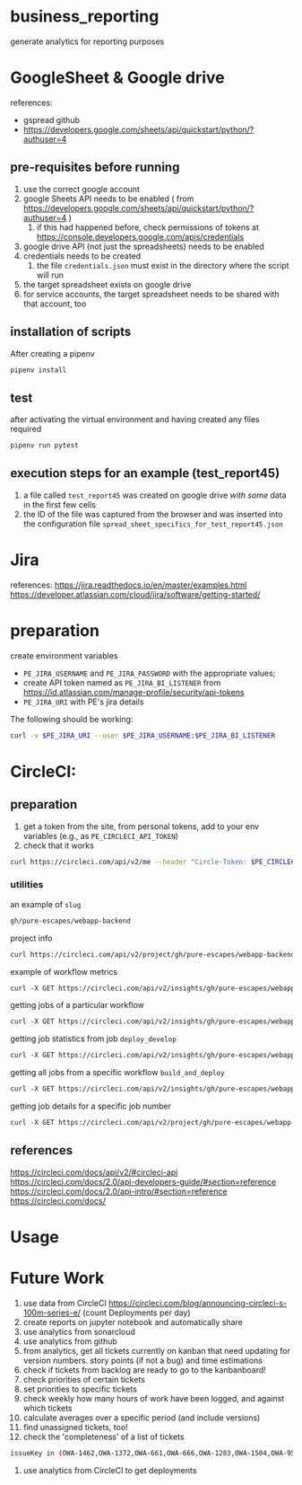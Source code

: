 # business_reporting
generate analytics for reporting purposes


# GoogleSheet & Google drive



references: 
- gspread github
- https://developers.google.com/sheets/api/quickstart/python/?authuser=4

## pre-requisites before running
1. use the correct google account
1. google Sheets API needs to be enabled ( from https://developers.google.com/sheets/api/quickstart/python/?authuser=4 )
    1. if this had happened before, check permissions of tokens at https://console.developers.google.com/apis/credentials
1. google drive API (not just the spreadsheets) needs to be enabled
1. credentials needs to be created
    1. the file `credentials.json` must exist in the directory where the script will run
1. the target spreadsheet exists on google drive
1. for service accounts, the target spreadsheet needs to be shared with that account, too

## installation of scripts

After creating a pipenv 

```bash
pipenv install
```

## test
after activating  the virtual environment and having created any files required
```bash
pipenv run pytest
```

## execution steps for an example (test_report45)

1. a file called `test_report45` was created on google drive *with some* data in the first few cells
1. the ID of the file was captured from the browser and was inserted into the configuration file `spread_sheet_specifics_for_test_report45.json`


# Jira

references: https://jira.readthedocs.io/en/master/examples.html
https://developer.atlassian.com/cloud/jira/software/getting-started/

# preparation

create environment variables
 - `PE_JIRA_USERNAME` and `PE_JIRA_PASSWORD` with the appropriate values;
 - create API token named as `PE_JIRA_BI_LISTENER` from https://id.atlassian.com/manage-profile/security/api-tokens
 - `PE_JIRA_URI` with PE's jira details
 
 The following should be working:
 ```bash
curl -v $PE_JIRA_URI --user $PE_JIRA_USERNAME:$PE_JIRA_BI_LISTENER
```

# CircleCI:

## preparation
1. get a token from the site, from personal tokens, add to your env variables (e.g., as `PE_CIRCLECI_API_TOKEN`)
1. check that it works
```bash
curl https://circleci.com/api/v2/me --header "Circle-Token: $PE_CIRCLECI_API_TOKEN"
```

### utilities

an example of `slug`
```html
gh/pure-escapes/webapp-backend
```


project info
```bash
curl https://circleci.com/api/v2/project/gh/pure-escapes/webapp-backend --header "Circle-Token: $PE_CIRCLECI_API_TOKEN"
```

example of workflow metrics
```html
curl -X GET https://circleci.com/api/v2/insights/gh/pure-escapes/webapp-backend/workflows  --header 'Content-Type: application/json' --header "Circle-Token: $PE_CIRCLECI_API_TOKEN"
```

getting jobs of a particular workflow
```html
curl -X GET https://circleci.com/api/v2/insights/gh/pure-escapes/webapp-backend/workflows/build-and-deploy/jobs  --header 'Content-Type: application/json' --header "Circle-Token: $PE_CIRCLECI_API_TOKEN"
```

getting job statistics from job `deploy_develop`
```html
curl -X GET https://circleci.com/api/v2/insights/gh/pure-escapes/webapp-backend/workflows/build-and-deploy/jobs/deploy_develop --header 'Content-Type: application/json' -header "Circle-Token: $PE_CIRCLECI_API_TOKEN"
```

getting all jobs from a specific workflow `build_and_deploy`
```html
curl -X GET https://circleci.com/api/v2/insights/gh/pure-escapes/webapp-frontend/workflows/build_and_deploy --header 'Content-Type: application/json' --header "Circle-Toen: $PE_CIRCLECI_API_TOKEN"
```

getting job details for a specific job number
```html
curl -X GET https://circleci.com/api/v2/project/gh/pure-escapes/webapp-frontend/job/706 --header 'Content-Type: application/json' --header "Circle-Token: $PE_CIRCLECI_API_TOKEN"
```

## references

https://circleci.com/docs/api/v2/#circleci-api 
https://circleci.com/docs/2.0/api-developers-guide/#section=reference
https://circleci.com/docs/2.0/api-intro/#section=reference
https://circleci.com/docs/

# Usage




# Future Work

1. use data from CircleCI https://circleci.com/blog/announcing-circleci-s-100m-series-e/ (count Deployments per day)
1. create reports on jupyter notebook and automatically share
1. use analytics from sonarcloud
1. use analytics from github
1. from analytics, get all tickets currently on kanban that need updating for version numbers. story points (if not a bug) and time estimations 
1. check if tickets from backlog are ready to go to the kanbanboard!
1. check priorities of certain tickets
1. set priorities to specific tickets
1. check weekly how many hours of work have been logged, and against which tickets
1. calculate averages over a specific period (and include versions)
1. find unassigned tickets, too!
1. check the 'completeness' of a list of tickets
```bash
issueKey in (OWA-1462,OWA-1372,OWA-661,OWA-666,OWA-1283,OWA-1504,OWA-959,OWA-1505,BAU-8,BAU-9,BAU-10,OWA-1496,OWA-1501,OWA-1267,OWA-1493,BAU-33,BAU-36,OWA-1293,BAU-46,OWA-1034,BAU-52,OWA-1315,OWA-1317,OWA-1334,OWA-1339,OWA-1362,OWA-1365,OWA-1499,OWA-1369,OWA-1374,OWA-1375,OWA-1376,OWA-1500,BAU-71,BAU-73,OWA-1397,OWA-1402,OWA-1426,OWA-1427,OWA-1428,OWA-1429,OWA-1431,OWA-1432,OWA-1434,OWA-1451,OWA-1453,OWA-1455,OWA-1458,OWA-1481,OWA-1482)
```
1. use analytics from CircleCI to get deployments